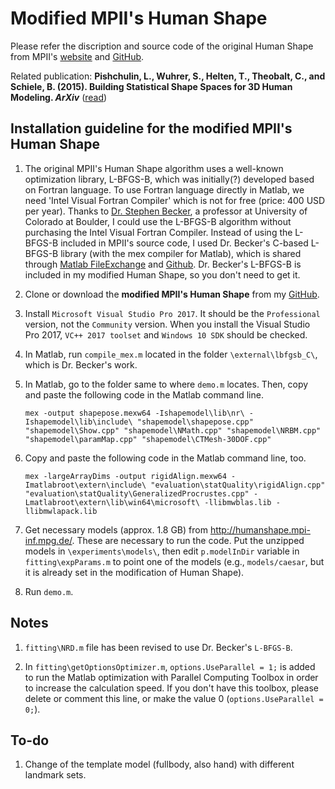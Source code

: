 Modified MPII's Human Shape
=====

Please refer the  discription and source code of the original Human Shape from MPII's [website](http://humanshape.mpi-inf.mpg.de/) and [GitHub](https://github.com/leonid-pishchulin/humanshape).

Related publication: **Pishchulin, L., Wuhrer, S., Helten, T., Theobalt, C., and Schiele, B. (2015). Building Statistical Shape Spaces for 3D Human Modeling. _ArXiv_** ([read](http://arxiv.org/abs/1503.05860))


Installation guideline for the modified MPII's Human Shape
---

1. The original MPII's Human Shape algorithm uses a well-known optimization library, L-BFGS-B, which was initially(?) developed based on Fortran language. To use Fortran language directly in Matlab, we need 'Intel Visual Fortran Compiler' which is not for free (price: 400 USD per year). Thanks to [Dr. Stephen Becker](http://amath.colorado.edu/faculty/becker/), a professor at University of Colorado at Boulder, I could use the L-BFGS-B algorithm without purchasing the Intel Visual Fortran Compiler. Instead of using the L-BFGS-B included in MPII's source code, I used Dr. Becker's C-based L-BFGS-B library (with the mex compiler for Matlab), which is shared through [Matlab FileExchange](https://nl.mathworks.com/matlabcentral/fileexchange/35104-lbfgsb--l-bfgs-b--mex-wrapper) and [Github](https://github.com/stephenbeckr/L-BFGS-B-C). Dr. Becker's L-BFGS-B is included in my modified Human Shape, so you don't need to get it.


1. Clone or download the **modified MPII's Human Shape** from my [GitHub](https://github.com/HandongHCI/humanshape).

1. Install `Microsoft Visual Studio Pro 2017`. It should be the `Professional` version, not the `Community` version. When you install the Visual Studio Pro 2017, `VC++ 2017 toolset` and `Windows 10 SDK` should be checked.

1. In Matlab, run `compile_mex.m` located in the folder `\external\lbfgsb_C\`, which is Dr. Becker's work.

1. In Matlab, go to the folder same to where `demo.m` locates. Then, copy and paste the following code in the Matlab command line.

    ```
    mex -output shapepose.mexw64 -Ishapemodel\lib\nr\ -Ishapemodel\lib\include\ "shapemodel\shapepose.cpp" "shapemodel\Show.cpp" "shapemodel\NMath.cpp" "shapemodel\NRBM.cpp" "shapemodel\paramMap.cpp" "shapemodel\CTMesh-30DOF.cpp"
    ```

1. Copy and paste the following code in the Matlab command line, too.
    ```
    mex -largeArrayDims -output rigidAlign.mexw64 -Imatlabroot\extern\include\ "evaluation\statQuality\rigidAlign.cpp" "evaluation\statQuality\GeneralizedProcrustes.cpp" -Lmatlabroot\extern\lib\win64\microsoft\ -llibmwblas.lib -llibmwlapack.lib
    ```

1. Get necessary models (approx. 1.8 GB) from http://humanshape.mpi-inf.mpg.de/. These are necessary to run the code. Put the unzipped models in `\experiments\models\`, then edit `p.modelInDir` variable in `fitting\expParams.m` to point one of the models (e.g., `models/caesar`, but it is already set in the modification of Human Shape).

1. Run `demo.m`.

Notes
---

1. `fitting\NRD.m` file has been revised to use Dr. Becker's `L-BFGS-B`.

1. In `fitting\getOptionsOptimizer.m`, `options.UseParallel = 1;` is added to run the Matlab optimization with Parallel Computing Toolbox in order to increase the calculation speed. If you don't have this toolbox, please delete or comment this line, or make the value 0 (`options.UseParallel = 0;`).


To-do
---

1. Change of the template model (fullbody, also hand) with different landmark sets.